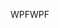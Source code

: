 <span data-ttu-id="185e7-101">WPF</span><span class="sxs-lookup"><span data-stu-id="185e7-101">WPF</span></span>